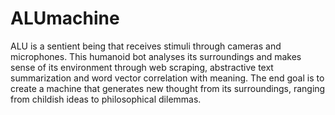# ALUmachine
ALU is a sentient being that receives stimuli through cameras and microphones. This humanoid bot analyses its surroundings and makes sense of its environment through web scraping, abstractive text summarization and word vector correlation with meaning. The end goal is to create a machine that generates new thought from its surroundings, ranging from childish ideas to philosophical dilemmas. 
